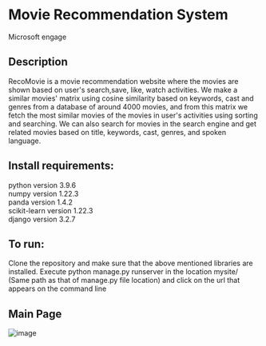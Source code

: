 # Movie Recommendation System
Microsoft engage

## Description
RecoMovie is a movie recommendation website where the movies are shown based on user's search,save, like, watch activities. We make a similar movies' matrix using cosine similarity based on keywords, cast and genres from a database of around 4000 movies, and from this matrix we fetch the most similar movies of the movies in user's activities using sorting and searching.
We can also search for movies in the search engine and get related movies based on title, keywords, cast, genres, and spoken language.

## Install requirements:
python version 3.9.6 <br>
numpy version 1.22.3 <br>
panda version 1.4.2<br>
scikit-learn version 1.22.3 <br>
django version 3.2.7 <br>

## To run:
Clone the repository and make sure that the above mentioned libraries are installed.
Execute python manage.py runserver in the location mysite/ (Same path as that of manage.py file location) and click on the url that appears on the command line

## Main Page

![image](https://github.com/Shubhangi001/RecommendationSystem/assets/73179209/5533e248-b052-4311-b2d0-10579da7ac06)
